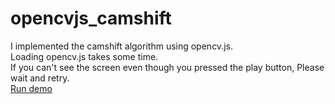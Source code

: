 # opencvjs_camshift
I implemented the camshift algorithm using opencv.js.<br>
Loading opencv.js takes some time.<br>
If you can't see the screen even though you pressed the play button, Please wait and retry.<br>
[Run demo](https://sein-oh.github.io/opencvjs_camshift/)

